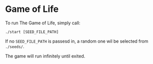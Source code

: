 # Game of Life

To run The Game of Life, simply call:
```
./start [SEED_FILE_PATH]
```

If no `SEED_FILE_PATH` is passesd in, a random one wil be selected from `./seeds/`.

The game will run infinitely until exited.